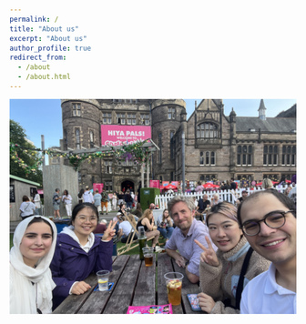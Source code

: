 ```yaml
---
permalink: /
title: "About us"
excerpt: "About us"
author_profile: true
redirect_from: 
  - /about
  - /about.html
---
```


![Group trip to the Fringe](images/bristo_square2_Aug2023.png)
